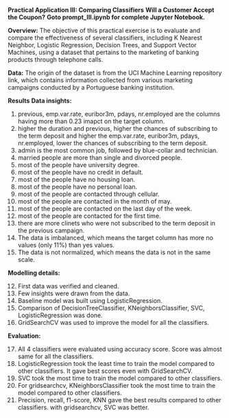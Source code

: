 **Practical Application III: Comparing Classifiers**
**Will a Customer Accept the Coupon?**
**Goto prompt_III.ipynb for complete Jupyter Notebook.**

**Overview:**
The objective of this practical exercise is to evaluate and compare the effectiveness of several classifiers, including K Nearest Neighbor, Logistic Regression, Decision Trees, and Support Vector Machines, using a dataset that pertains to the marketing of banking products through telephone calls.

**Data:**
The origin of the dataset is from the UCI Machine Learning repository link, which contains information collected from various marketing campaigns conducted by a Portuguese banking institution.

**Results**
**Data insights:**
1.	previous, emp.var.rate, euribor3m, pdays, nr.employed are the columns having more than 0.23 imapct on the target column.
2.	higher the duration and previous, higher the chances of subscribing to the term deposit and higher the emp.var.rate, euribor3m, pdays, nr.employed, lower the chances of subscribing to the term deposit.
3.	admin is the most common job, followed by blue-collar and technician.
4.	married people are more than single and divorced people.
5.	most of the people have university degree.
6.	most of the people have no credit in default.
7.	most of the people have no housing loan.
8.	most of the people have no personal loan.
9.	most of the people are contacted through cellular.
10.	most of the people are contacted in the month of may.
11.	most of the people are contacted on the last day of the week.
12.	most of the people are contacted for the first time.
13.	there are more clinets who were not subscribed to the term deposit in the previous campaign.
14.	The data is imbalanced, which means the target column has more no values (only 11%) than yes values.
15.	The data is not normalized, which means the data is not in the same scale.

**Modelling details:**

12.	First data was verified and cleaned.
13.	Few insights were drawn from the data.
14.	Baseline model was built using LogisticRegression.
15.	Comparison of DecisionTreeClassifier, KNeighborsClassifier, SVC, LogisticRegression was done.
16.	GridSearchCV was used to improve the model for all the classifiers.

**Evaluation:**

17.	All 4 classifiers were evaluated using accuracy score. Score was almost same for all the classifiers.
18. LogisticRegression took the least time to train the model compared to other classifiers. It gave best scores even with GridSearchCV.
19.	SVC took the most time to train the model compared to other classifiers.
20.	For gridsearchcv, KNeighborsClassifier took the most time to train the model compared to other classifiers.
21.	Precision, recall, f1-score, KNN gave the best results compared to other classifiers. with gridsearchcv, SVC was better.
